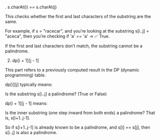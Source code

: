 . s.charAt(i) == s.charAt(j)

This checks whether the first and last characters of the substring are the same.

For example, if s = "racecar", and you’re looking at the substring s[i..j] = "aceca",
then you’re checking if 'a' == 'a' → ✅ True.

If the first and last characters don’t match, the substring cannot be a palindrome.

2. dp[i + 1][j - 1]

This part refers to a previously computed result in the DP (dynamic programming) table.

dp[i][j] typically means:

Is the substring s[i..j] a palindrome?
(True or False)

dp[i + 1][j - 1] means:

Is the inner substring (one step inward from both ends) a palindrome?
That is, s[i+1..j-1].

So if s[i+1..j-1] is already known to be a palindrome, and s[i] == s[j],
then s[i..j] is also a palindrome.